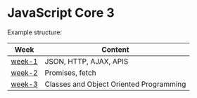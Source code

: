 # JavaScript Core 3

Example structure:

| Week | Content                                 |
| ---- | --------------------------------------- |
| [week-1](./week-1/lesson.md) | JSON, HTTP, AJAX, APIS |
| [week-2](./week-2/lesson.md) | Promises, fetch |
| [week-3](./week-3/lesson.md) | Classes and Object Oriented Programming |
